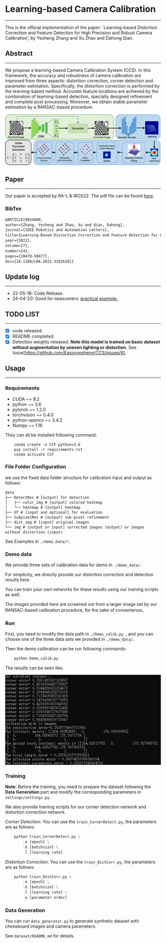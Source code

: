 
# Learning-based Camera Calibration
---
This is the official implementation of the paper: `Learning-based Distortion Correction and Feature Detection for High Precision and Robust Camera Calibration', by Yesheng Zhang and Xu Zhao and Dahong Qian.

## Abstract
---
We propose a learning-based Camera Calibration System (CCS).
In this framework, the accuracy and robustness of camera calibration are improved from three aspects: distortion correction, corner detection and parameter estimation.
Specifically, the distortion correction is performed by the learning-based method.
Accurate feature locations are achieved by the combination of learning-based detection, specially designed refinement and complete post-processing.
Moreover, we obtain stable parameter estimation by a RANSAC-based procedure.

![MainFig](./assets/MainFig.png)

## Paper  
---

Our paper is accepted by RA-L & IROS22.
The pdf file can be found [here](https://ieeexplore.ieee.org/document/9834080).

### BibTex
```Latex
@ARTICLE{9834080,  
author={Zhang, Yesheng and Zhao, Xu and Qian, Dahong},  
journal={IEEE Robotics and Automation Letters},   
title={Learning-Based Distortion Correction and Feature Detection for High Precision and Robust Camera Calibration},   
year={2022},  
volume={7},  
number={4},  
pages={10470-10477},  
doi={10.1109/LRA.2022.3192610}}
```


## Update log
---
- 22-05-18: Code Release.
- 24-04-20: Good for newcomers: [practical example.](https://github.com/Easonyesheng/CCS/issues/17)

## TODO LIST
---

- [x] code released.
- [x] README completed.
- [x] Detection weights released. **Note this model is trained on basic dataset without augmentation by uneven lighting or distortion.** See Issue[https://github.com/Easonyesheng/CCS/issues/9].

## Usage
---

### Requirements
- CUDA ~= 9.2
- python ~= 3.6
- pytorch ~= 1.2.0
- torchvision ~= 0.4.0
- python-opencv ~= 3.4.2
- Numpy ~= 1.16

They can all be installed following command:
``` shell
    conda create -n CCF python=3.6
    pip install -r requirements.txt
    conda activate CCF
```


### File Folder Configuration  


we use the fixed data folder structure for calibration input and output as follows:

``` shell
data
├── DetectRes # [output] for detection
│   ├── color_img # [output] colored heatmap
│   └── heatmap # [output] heatmap
├── GT # [input and optional] for evaluation
├── SubpixelRes # [output] sub-pixel refinement
├── dist_img # [input] original images
└── img # [output or input] corrected images (output) or images without distortion (input)
```

See Examples in `./demo_data/*`.


### Demo data

We provide three sets of calibration data for demo in `./demo_data/`.

For simplicity, we directly provide our distortion correction and detection results here.

You can train your own networks for these results using our training scripts as well.

The images provided here are screened out from a larger image set by our RANSAC-based calibration procedure, for the sake of convenience。

### Run 
First, you need to modify the data path in `./Demo_calib.py `, and you can choose one of the three data sets we provided in `./demo_data/`.

Then the demo calibration can be run following commands:
```python
    python Demo_calib.py
```

The results can be seen like:

![example](./assets/example.png)


### Training

**Note:** Before the training, you need to prepare the dataset following the **Data Generation** part and modify the corresponding parameters in `settings/settings.py`.

We also provide training scripts for our corner detection network and distortion correction network.

*Corner Detection:* You can use the `train_CornerDetect.py`, the parameters are as follows:

```python
    python train_CornerDetect.py \
        -e [epoch] \
        -b [batchsize] \
        -l [learning rate]
```

*Distortion Correction:* You can use the `train_DistCorr.py`, the parameters are as follows:

```python
    python train_DistCorr.py \
        -e [epoch] \
        -b [batchsize] \
        -l [learning rate] \
        -o [parameter order]
```

### Data Generation
You can run `data_generator.py` to generate synthetic dataset with chessboard images and camera parameters.

See `dataset/README.md` for details.
